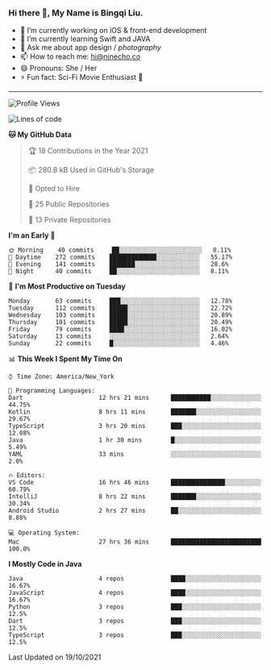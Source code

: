 ### Hi there 👋, My Name is Bingqi Liu.

- 🔭 I’m currently working on iOS & front-end development
- 🌱 I’m currently learning Swift and JAVA
- 💬 Ask me about app design / *photography*
- 📫 How to reach me: hi@ninecho.co
- 😄 Pronouns: She / Her
- ⚡ Fun fact: Sci-Fi Movie Enthusiast 🚀

---

<!--START_SECTION:waka-->
![Profile Views](http://img.shields.io/badge/Profile%20Views-1-blue)

![Lines of code](https://img.shields.io/badge/From%20Hello%20World%20I%27ve%20Written-3.1%20million%20lines%20of%20code-blue)

**🐱 My GitHub Data** 

> 🏆 18 Contributions in the Year 2021
 > 
> 📦 280.8 kB Used in GitHub's Storage 
 > 
> 💼 Opted to Hire
 > 
> 📜 25 Public Repositories 
 > 
> 🔑 13 Private Repositories  
 > 
**I'm an Early 🐤** 

```text
🌞 Morning    40 commits     ██░░░░░░░░░░░░░░░░░░░░░░░   8.11% 
🌆 Daytime    272 commits    █████████████░░░░░░░░░░░░   55.17% 
🌃 Evening    141 commits    ███████░░░░░░░░░░░░░░░░░░   28.6% 
🌙 Night      40 commits     ██░░░░░░░░░░░░░░░░░░░░░░░   8.11%

```
📅 **I'm Most Productive on Tuesday** 

```text
Monday       63 commits     ███░░░░░░░░░░░░░░░░░░░░░░   12.78% 
Tuesday      112 commits    █████░░░░░░░░░░░░░░░░░░░░   22.72% 
Wednesday    103 commits    █████░░░░░░░░░░░░░░░░░░░░   20.89% 
Thursday     101 commits    █████░░░░░░░░░░░░░░░░░░░░   20.49% 
Friday       79 commits     ████░░░░░░░░░░░░░░░░░░░░░   16.02% 
Saturday     13 commits     ░░░░░░░░░░░░░░░░░░░░░░░░░   2.64% 
Sunday       22 commits     █░░░░░░░░░░░░░░░░░░░░░░░░   4.46%

```


📊 **This Week I Spent My Time On** 

```text
⌚︎ Time Zone: America/New_York

💬 Programming Languages: 
Dart                     12 hrs 21 mins      ███████████░░░░░░░░░░░░░░   44.75% 
Kotlin                   8 hrs 11 mins       ███████░░░░░░░░░░░░░░░░░░   29.67% 
TypeScript               3 hrs 20 mins       ███░░░░░░░░░░░░░░░░░░░░░░   12.08% 
Java                     1 hr 30 mins        █░░░░░░░░░░░░░░░░░░░░░░░░   5.49% 
YAML                     33 mins             ░░░░░░░░░░░░░░░░░░░░░░░░░   2.0%

🔥 Editors: 
VS Code                  16 hrs 46 mins      ███████████████░░░░░░░░░░   60.79% 
IntelliJ                 8 hrs 22 mins       ███████░░░░░░░░░░░░░░░░░░   30.34% 
Android Studio           2 hrs 27 mins       ██░░░░░░░░░░░░░░░░░░░░░░░   8.88%

💻 Operating System: 
Mac                      27 hrs 36 mins      █████████████████████████   100.0%

```

**I Mostly Code in Java** 

```text
Java                     4 repos             ████░░░░░░░░░░░░░░░░░░░░░   16.67% 
JavaScript               4 repos             ████░░░░░░░░░░░░░░░░░░░░░   16.67% 
Python                   3 repos             ███░░░░░░░░░░░░░░░░░░░░░░   12.5% 
Dart                     3 repos             ███░░░░░░░░░░░░░░░░░░░░░░   12.5% 
TypeScript               3 repos             ███░░░░░░░░░░░░░░░░░░░░░░   12.5%

```



 Last Updated on 19/10/2021
<!--END_SECTION:waka-->
